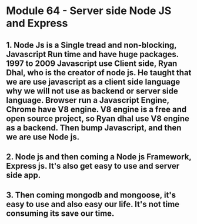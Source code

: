 # Module 64 - Server side Node JS and Express

## 1. Node Js is a Single tread and non-blocking, Javascript Run time and have huge packages. 1997 to 2009 Javascript use Client side, Ryan Dhal, who is the creator of node js. He taught that we are use javascript as a client side language why we will not use as backend or server side language. Browser run a Javascript Engine, Chrome have V8 engine. V8 engine is a free and open source project, so Ryan dhal use V8 engine as a backend. Then bump Javascript, and then we are use Node js.

## 2. Node js and then coming a Node js Framework, Express js. It's also get easy to use and server side app.

## 3. Then coming mongodb and mongoose, it's easy to use and also easy our life. It's not time consuming its save our time.
